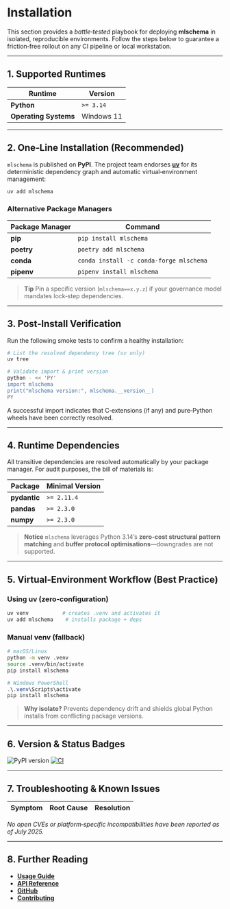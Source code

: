# Installation

This section provides a *battle‑tested* playbook for deploying **mlschema** in isolated, reproducible environments. Follow the steps below to guarantee a friction‑free rollout on any CI pipeline or local workstation.

---

## 1. Supported Runtimes

| Runtime               | Version                                             |
| --------------------- | --------------------------------------------------- |
| **Python**            | `>= 3.14`                                           |
| **Operating Systems** | Windows 11                                          |

---

## 2. One‑Line Installation (Recommended)

`mlschema` is published on **PyPI**. The project team endorses **[uv](https://docs.astral.sh/uv/)** for its deterministic dependency graph and automatic virtual‑environment management:

```bash
uv add mlschema
```

### Alternative Package Managers

| Package Manager | Command                                 |
| --------------- | --------------------------------------- |
| **pip**         | `pip install mlschema`                  |
| **poetry**      | `poetry add mlschema`                   |
| **conda**       | `conda install -c conda-forge mlschema` |
| **pipenv**      | `pipenv install mlschema`               |

> **Tip**
> Pin a specific version (`mlschema==x.y.z`) if your governance model mandates lock‑step dependencies.

---

## 3. Post‑Install Verification

Run the following smoke tests to confirm a healthy installation:

```bash
# List the resolved dependency tree (uv only)
uv tree

# Validate import & print version
python - << 'PY'
import mlschema
print("mlschema version:", mlschema.__version__)
PY
```

A successful import indicates that C‑extensions (if any) and pure‑Python wheels have been correctly resolved.

---

## 4. Runtime Dependencies

All transitive dependencies are resolved automatically by your package manager. For audit purposes, the bill of materials is:

| Package      | Minimal Version |
| ------------ | --------------- |
| **pydantic** | `>= 2.11.4`     |
| **pandas**   | `>= 2.3.0`      |
| **numpy**    | `>= 2.3.0`      |

> **Notice**
> `mlschema` leverages Python 3.14’s **zero‑cost structural pattern matching** and **buffer protocol optimisations**—downgrades are not supported.

---

## 5. Virtual‑Environment Workflow (Best Practice)

### Using uv (zero‑configuration)

```bash
uv venv           # creates .venv and activates it
uv add mlschema    # installs package + deps
```

### Manual venv (fallback)

```bash
# macOS/Linux
python -m venv .venv
source .venv/bin/activate
pip install mlschema
```

```powershell
# Windows PowerShell
.\.venv\Scripts\activate
pip install mlschema
```

> **Why isolate?**
> Prevents dependency drift and shields global Python installs from conflicting package versions.

---

## 6. Version & Status Badges

![PyPI version](https://badge.fury.io/py/mlschema.svg)
[![CI](https://github.com/UlloaSP/mlschema/actions/workflows/ci.yml/badge.svg)](https://github.com/UlloaSP/mlschema/actions/workflows/ci.yml)

---

## 7. Troubleshooting & Known Issues

| Symptom                                       | Root Cause                             | Resolution                                             |
| --------------------------------------------- | -------------------------------------- | ------------------------------------------------------ |

*No open CVEs or platform‑specific incompatibilities have been reported as of July 2025.*

---

## 8. Further Reading

* **[Usage Guide](usage.md)**
* **[API Reference](reference.md)**
* **[GitHub](https://github.com/UlloaSP/mlschema)**
* **[Contributing](https://github.com/UlloaSP/mlschema/blob/main/CONTRIBUTING.md)**
